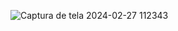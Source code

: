 ![Captura de tela 2024-02-27 112343](https://github.com/Ema028/labai900-02/assets/156372524/61d9b766-66c4-4773-a233-170f907b6a91)
